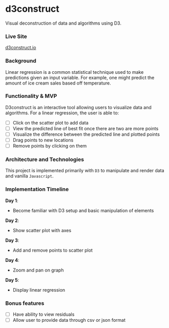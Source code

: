 # d3construct
Visual deconstruction of data and algorithms using D3.

### Live Site
[d3construct.io](https://www.d3construct.io)

### Background

Linear regression is a common statistical technique used to make predictions given an input variable. For example, one might predict the amount of ice cream sales based off temperature.

### Functionality & MVP

D3construct is an interactive tool allowing users to visualize data and algorithms. For a linear regression, the user is able to:

- [ ] Click on the scatter plot to add data
- [ ] View the predicted line of best fit once there are two are more points
- [ ] Visualize the difference between the predicted line and plotted points
- [ ] Drag points to new locations
- [ ] Remove points by clicking on them

### Architecture and Technologies

This project is implemented primarily with `D3` to manipulate and render data and vanilla `Javascript`.

### Implementation Timeline

**Day 1**: 
- Become familiar with D3 setup and basic manipulation of elements

**Day 2**: 
- Show scatter plot with axes

**Day 3**:
- Add and remove points to scatter plot

**Day 4**:
- Zoom and pan on graph

**Day 5**:
- Display linear regression

### Bonus features

- [ ] Have ability to view residuals
- [ ] Allow user to provide data through csv or json format
